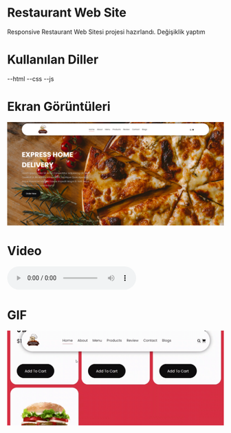 # Restaurant Web Site

Responsive Restaurant Web Sitesi projesi hazırlandı.
Değişiklik yaptım

# Kullanılan Diller

--html
--css
--js

# Ekran Görüntüleri

![](images/1.jpg)

# Video

![](images/2.mp3)

# GIF

![](images/3.gif)
